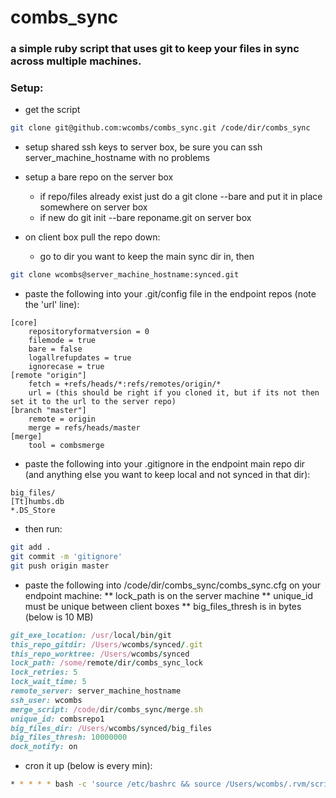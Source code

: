 combs_sync
==========

### a simple ruby script that uses git to keep your files in sync across multiple machines.

### Setup: ###

* get the script
 
```bash
git clone git@github.com:wcombs/combs_sync.git /code/dir/combs_sync
```

* setup shared ssh keys to server box, be sure you can ssh server_machine_hostname with no problems

* setup a bare repo on the server box
	* if repo/files already exist just do a git clone --bare and put it in place somewhere on server box
	* if new do git init --bare reponame.git on server box

* on client box pull the repo down:
	* go to dir you want to keep the main sync dir in, then

```bash
git clone wcombs@server_machine_hostname:synced.git
```
* paste the following into your .git/config file in the endpoint repos (note the 'url' line):

```git
[core]
    repositoryformatversion = 0
    filemode = true
    bare = false
    logallrefupdates = true
    ignorecase = true
[remote "origin"]
    fetch = +refs/heads/*:refs/remotes/origin/*
    url = (this should be right if you cloned it, but if its not then set it to the url to the server repo)
[branch "master"]
    remote = origin
    merge = refs/heads/master
[merge]
    tool = combsmerge
```

* paste the following into your .gitignore in the endpoint main repo dir (and anything else you want to keep local and not synced in that dir):

```
big_files/
[Tt]humbs.db
*.DS_Store
```

* then run:

```bash
git add .
git commit -m 'gitignore'
git push origin master
```
 
* paste the following into /code/dir/combs_sync/combs_sync.cfg on your endpoint machine:
** lock_path is on the server machine
** unique_id must be unique between client boxes
** big_files_thresh is in bytes (below is 10 MB)

```ruby
git_exe_location: /usr/local/bin/git
this_repo_gitdir: /Users/wcombs/synced/.git
this_repo_worktree: /Users/wcombs/synced
lock_path: /some/remote/dir/combs_sync_lock
lock_retries: 5
lock_wait_time: 5
remote_server: server_machine_hostname
ssh_user: wcombs
merge_script: /code/dir/combs_sync/merge.sh
unique_id: combsrepo1
big_files_dir: /Users/wcombs/synced/big_files
big_files_thresh: 10000000
dock_notify: on
```

* cron it up (below is every min):

```bash
* * * * * bash -c 'source /etc/bashrc && source /Users/wcombs/.rvm/scripts/rvm && /usr/bin/env ruby /Users/wcombs/code/combs_sync/do_sync.rb --config=/Users/wcombs/code/combs_sync/combs_sync.cfg >> /tmp/log 2>&1'
```
